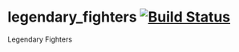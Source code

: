 # legendary_fighters [![Build Status](https://travis-ci.org/adrien-bougouin/legendary-fighters.svg?branch=master)](https://travis-ci.org/adrien-bougouin/legendary-fighters)
Legendary Fighters
